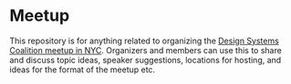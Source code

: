# Meetup
This repository is for anything related to organizing the [Design Systems Coalition meetup in NYC](https://www.meetup.com/NYC-Design-Systems-Coalition/). Organizers and members can use this to share and discuss topic ideas, speaker suggestions, locations for hosting, and ideas for the format of the meetup etc.
